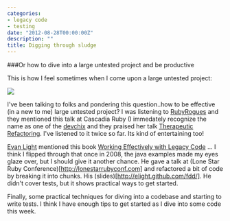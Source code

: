 ```yaml
---
categories:
- legacy code
- testing
date: "2012-08-28T00:00:00Z"
description: ""
title: Digging through sludge
---
```


###Or how to dive into a large untested project and be productive

This is how I feel sometimes when I come upon a large untested project:

<img src="https://lh4.googleusercontent.com/-n79c0hrDDcU/UDy1dou6fnI/AAAAAAAADcU/CbaHYHvSo0E/s500/trash_compactor.jpeg">

I've been talking to folks and pondering this question..how to be effective (in a new to me) large untested project?  I was listening to [RubyRogues](http://rubyrogues.com/067-rr-gary-bernhardts-testing-style/) and they mentioned this talk at Cascadia Ruby (I immedately recognize the name as one of the [devchix](http://www.devchix.com) and they praised her talk [Therapeutic Refactoring](http://www.confreaks.com/videos/1071-cascadiaruby2012-therapeutic-refactoring). I've listened to it twice so far. Its kind of entertaining too!

[Evan Light](https://twitter.com/elight) mentioned this book [Working Effectively with Legacy Code](http://amzn.to/2qMgjm8) ... I think I flipped through that once in 2008, the java examples made my eyes glaze over, but I should give it another chance. He gave a talk at (Lone Star Ruby Conference)[http://lonestarrubyconf.com] and refactored a bit of code by breaking it into chunks. His (slides)[http://elight.github.com/fdd/]. He didn't cover tests, but it shows practical ways to get started.

Finally, some practical techniques for diving into a codebase and starting to write tests. I think I have enough tips to get started as I dive into some code this week. 
